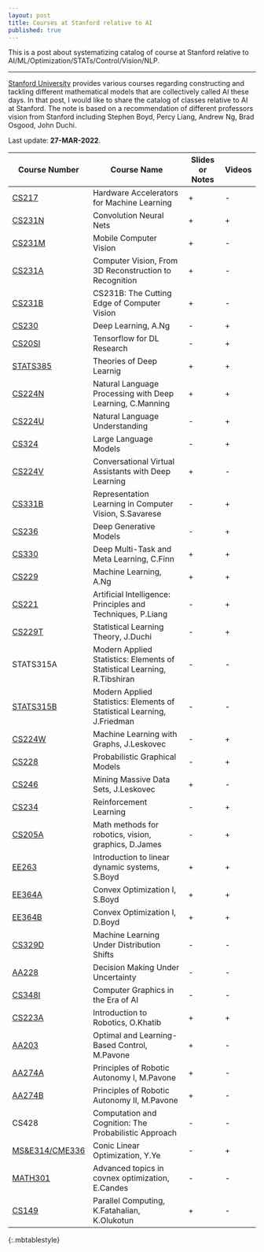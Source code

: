 ```yaml
---
layout: post
title: Courses at Stanford relative to AI
published: true
---
```


This is a post about systematizing catalog of course at Stanford relative to AI/ML/Optimization/STATs/Control/Vision/NLP.

---

[Stanford University](https://www.stanford.edu/) provides various courses regarding constructing and tackling different mathematical models that are collectively called AI these days. In that post, I would like to share the catalog of classes relative to AI at Stanford. The note is based on a recommendation of different professors vision from Stanford including Stephen Boyd, Percy Liang, Andrew Ng, Brad Osgood, John Duchi.

Last update: **27-MAR-2022**.

| **Course Number**  | **Course Name**  | **Slides or Notes**  | **Videos**  |
|---|---|---|---|
| [CS217](https://cs217.stanford.edu/)  | Hardware Accelerators for Machine Learning |  +  |  - |
| [CS231N](http://cs231n.stanford.edu/)  | Convolution Neural Nets  |  +  |   + |
| [CS231M](https://web.stanford.edu/class/cs231m/)  | Mobile Computer Vision  |  +  |  - |
| [CS231A](https://web.stanford.edu/class/cs231a/)  | Computer Vision, From 3D Reconstruction to Recognition |  +  |  - |
| [CS231B](http://vision.stanford.edu/teaching/cs231b_spring1415/syllabus.html)  | CS231B: The Cutting Edge of Computer Vision |  +  |  - |
| [CS230](http://cs230.stanford.edu/)  | Deep Learning, A.Ng  |  -  |   + |
| [CS20SI](http://web.stanford.edu/class/cs20si/)  | Tensorflow for DL Research  |  -  |   + |
| [STATS385](https://stats385.github.io/)  | Theories of Deep Learnig  |  +  |   + |
| [CS224N](https://web.stanford.edu/class/cs224n/index.html)  | Natural Language Processing with Deep Learning, C.Manning | +  |   + |
| [CS224U](https://web.stanford.edu/class/cs224u/index.html)  | Natural Language Understanding  | - |   + |
| [CS324](https://stanford-cs324.github.io/winter2022/)  | Large Language Models | - |   + |
| [CS224V](https://web.stanford.edu/class/cs224v/schedule.html) | Conversational Virtual Assistants with Deep Learning | + |  -  |
| [CS331B](http://web.stanford.edu/class/cs331b/schedule.html)  | Representation Learning in Computer Vision, S.Savarese  | - |   + |
| [CS236](https://deepgenerativemodels.github.io/syllabus.html)  | Deep Generative Models  |  -  |   + |
| [CS330](https://cs330.stanford.edu/)  | Deep Multi-Task and Meta Learning, C.Finn  |  +  |   + |
| [CS229](http://cs229.stanford.edu/syllabus.html)  | Machine Learning, A.Ng  |  +  |   + |
| [CS221](http://web.stanford.edu/class/cs221/)  | Artificial Intelligence: Principles and Techniques, P.Liang |  - |   + |
| [CS229T](https://web.stanford.edu/class/cs229t/)  | Statistical Learning Theory, J.Duchi  |  -  |   + |
| STATS315A  | Modern Applied Statistics: Elements of Statistical Learning, R.Tibshiran  |  -  |   - |
| [STATS315B](http://statweb.stanford.edu/~jhf/stats315b.html)  | Modern Applied Statistics: Elements of Statistical Learning, J.Friedman  |  -  |   - |
| [CS224W](http://web.stanford.edu/class/cs224w/)  | Machine Learning with Graphs, J.Leskovec  |  -  |   + |
| [CS228](https://ermongroup.github.io/cs228-notes/)  | Probabilistic Graphical Models  |  -  |   + |
| [CS246](http://web.stanford.edu/class/cs246/)  | Mining Massive Data Sets, J.Leskovec |  +  |   - |
| [CS234](http://web.stanford.edu/class/cs234/schedule.html)  | Reinforcement Learning  |  -  |   + |
| [CS205A](http://graphics.stanford.edu/courses/cs205a/)  | Math methods for robotics, vision, graphics, D.James |  -  |   + |
| [EE263](http://ee263.stanford.edu/)  | Introduction to linear dynamic systems, S.Boyd  |  +  |   + |
| [EE364A](https://stanford.edu/class/ee364a/)  | Convex Optimization I, S.Boyd  |  +  |   + |
| [EE364B](https://stanford.edu/class/ee364b/)  | Convex Optimization I, D.Boyd  |  +  |   + |
| [CS329D](https://thashim.github.io/cs329D/schedule/) | Machine Learning Under Distribution Shifts | -  |   - |
| [AA228](https://web.stanford.edu/class/aa228/cgi-bin/wp/) | Decision Making Under Uncertainty | -  |   - |
| [CS348I](http://cs348i.stanford.edu/) | Computer Graphics in the Era of AI | - | - |
| [CS223A](https://cs.stanford.edu/groups/manips/teaching/cs223a/) | Introduction to Robotics, O.Khatib | + | + |
| [AA203](https://stanfordasl.github.io/aa203/) | Optimal and Learning-Based Control, M.Pavone | + | - |
| [AA274A](https://stanfordasl.github.io/aa274a/) | Principles of Robotic Autonomy I, M.Pavone | + | - |
| [AA274B](http://web.stanford.edu/class/cs237b/) | Principles of Robotic Autonomy II, M.Pavone | + | - |
| CS428 | Computation and Cognition: The Probabilistic Approach | -| - |
| [MS&E314/CME336](https://web.stanford.edu/class/msande314/handout.shtml) | Conic Linear Optimization, Y.Ye | - | + |
| [MATH301](https://candes.su.domains/teaching/math301/hand.html) | Advanced topics in covnex optimization, E.Candes | - | -|
| [CS149](https://gfxcourses.stanford.edu/cs149/fall21) | Parallel Computing, K.Fatahalian, K.Olukotun | + | -|
{:.mbtablestyle}
